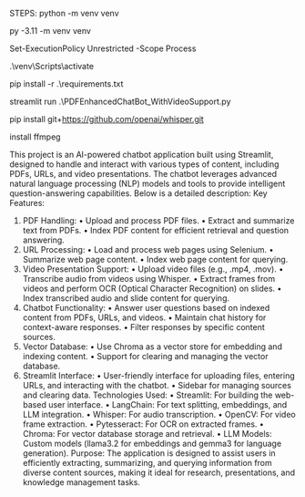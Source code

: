 STEPS:
python -m venv venv

py -3.11 -m venv venv

Set-ExecutionPolicy Unrestricted -Scope Process

.\venv\Scripts\activate

pip install -r .\requirements.txt

streamlit run .\PDFEnhancedChatBot_WithVideoSupport.py


pip install git+https://github.com/openai/whisper.git

install ffmpeg

This project is an AI-powered chatbot application built using Streamlit, designed to handle and interact with various types of content, including PDFs, URLs, and video presentations. The chatbot leverages advanced natural language processing (NLP) models and tools to provide intelligent question-answering capabilities. Below is a detailed description:
Key Features:
1.	PDF Handling:
•	Upload and process PDF files.
•	Extract and summarize text from PDFs.
•	Index PDF content for efficient retrieval and question answering.
2.	URL Processing:
•	Load and process web pages using Selenium.
•	Summarize web page content.
•	Index web page content for querying.
3.	Video Presentation Support:
•	Upload video files (e.g., .mp4, .mov).
•	Transcribe audio from videos using Whisper.
•	Extract frames from videos and perform OCR (Optical Character Recognition) on slides.
•	Index transcribed audio and slide content for querying.
4.	Chatbot Functionality:
•	Answer user questions based on indexed content from PDFs, URLs, and videos.
•	Maintain chat history for context-aware responses.
•	Filter responses by specific content sources.
5.	Vector Database:
•	Use Chroma as a vector store for embedding and indexing content.
•	Support for clearing and managing the vector database.
6.	Streamlit Interface:
•	User-friendly interface for uploading files, entering URLs, and interacting with the chatbot.
•	Sidebar for managing sources and clearing data.
Technologies Used:
•	Streamlit: For building the web-based user interface.
•	LangChain: For text splitting, embeddings, and LLM integration.
•	Whisper: For audio transcription.
•	OpenCV: For video frame extraction.
•	Pytesseract: For OCR on extracted frames.
•	Chroma: For vector database storage and retrieval.
•	LLM Models: Custom models (llama3.2 for embeddings and gemma3 for language generation).
Purpose:
The application is designed to assist users in efficiently extracting, summarizing, and querying information from diverse content sources, making it ideal for research, presentations, and knowledge management tasks.
